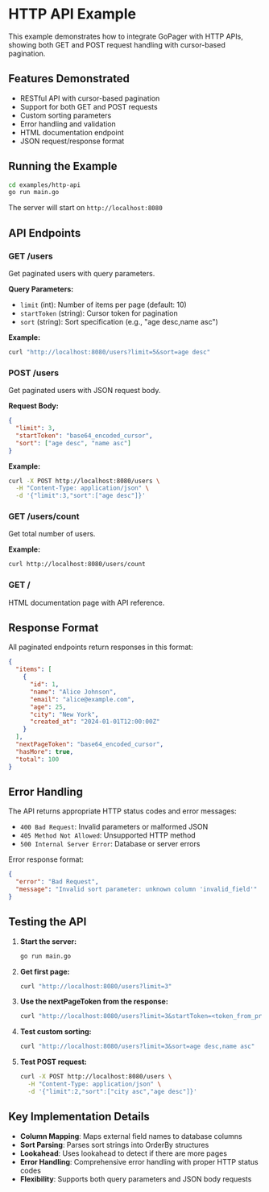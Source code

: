 # HTTP API Example

This example demonstrates how to integrate GoPager with HTTP APIs, showing both GET and POST request handling with cursor-based pagination.

## Features Demonstrated

- RESTful API with cursor-based pagination
- Support for both GET and POST requests
- Custom sorting parameters
- Error handling and validation
- HTML documentation endpoint
- JSON request/response format

## Running the Example

```bash
cd examples/http-api
go run main.go
```

The server will start on `http://localhost:8080`

## API Endpoints

### GET /users
Get paginated users with query parameters.

**Query Parameters:**
- `limit` (int): Number of items per page (default: 10)
- `startToken` (string): Cursor token for pagination
- `sort` (string): Sort specification (e.g., "age desc,name asc")

**Example:**
```bash
curl "http://localhost:8080/users?limit=5&sort=age desc"
```

### POST /users
Get paginated users with JSON request body.

**Request Body:**
```json
{
  "limit": 3,
  "startToken": "base64_encoded_cursor",
  "sort": ["age desc", "name asc"]
}
```

**Example:**
```bash
curl -X POST http://localhost:8080/users \
  -H "Content-Type: application/json" \
  -d '{"limit":3,"sort":["age desc"]}'
```

### GET /users/count
Get total number of users.

**Example:**
```bash
curl http://localhost:8080/users/count
```

### GET /
HTML documentation page with API reference.

## Response Format

All paginated endpoints return responses in this format:

```json
{
  "items": [
    {
      "id": 1,
      "name": "Alice Johnson",
      "email": "alice@example.com",
      "age": 25,
      "city": "New York",
      "created_at": "2024-01-01T12:00:00Z"
    }
  ],
  "nextPageToken": "base64_encoded_cursor",
  "hasMore": true,
  "total": 100
}
```

## Error Handling

The API returns appropriate HTTP status codes and error messages:

- `400 Bad Request`: Invalid parameters or malformed JSON
- `405 Method Not Allowed`: Unsupported HTTP method
- `500 Internal Server Error`: Database or server errors

Error response format:
```json
{
  "error": "Bad Request",
  "message": "Invalid sort parameter: unknown column 'invalid_field'"
}
```

## Testing the API

1. **Start the server:**
   ```bash
   go run main.go
   ```

2. **Get first page:**
   ```bash
   curl "http://localhost:8080/users?limit=3"
   ```

3. **Use the nextPageToken from the response:**
   ```bash
   curl "http://localhost:8080/users?limit=3&startToken=<token_from_previous_response>"
   ```

4. **Test custom sorting:**
   ```bash
   curl "http://localhost:8080/users?limit=3&sort=age desc,name asc"
   ```

5. **Test POST request:**
   ```bash
   curl -X POST http://localhost:8080/users \
     -H "Content-Type: application/json" \
     -d '{"limit":2,"sort":["city asc","age desc"]}'
   ```

## Key Implementation Details

- **Column Mapping**: Maps external field names to database columns
- **Sort Parsing**: Parses sort strings into OrderBy structures
- **Lookahead**: Uses lookahead to detect if there are more pages
- **Error Handling**: Comprehensive error handling with proper HTTP status codes
- **Flexibility**: Supports both query parameters and JSON body requests
